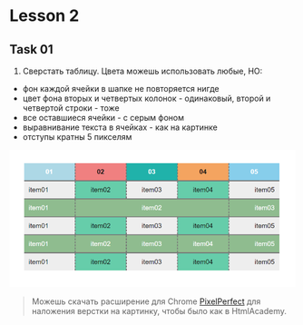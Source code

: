 # Lesson 2

## Task 01

1. Сверстать таблицу. Цвета можешь использовать любые, НО:
- фон каждой ячейки в шапке не повторяется нигде
- цвет фона вторых и четвертых колонок - одинаковый, второй и четвертой строки - тоже
- все оставшиеся ячейки - с серым фоном
- выравнивание текста в ячейках - как на картинке
- отступы кратны 5 пикселям

![TABLE](02-table.png)

> Можешь скачать расширение для Chrome [PixelPerfect](https://chrome.google.com/webstore/detail/perfectpixel-by-welldonec/dkaagdgjmgdmbnecmcefdhjekcoceebi) для наложения верстки на картинку, чтобы было как в HtmlAcademy.